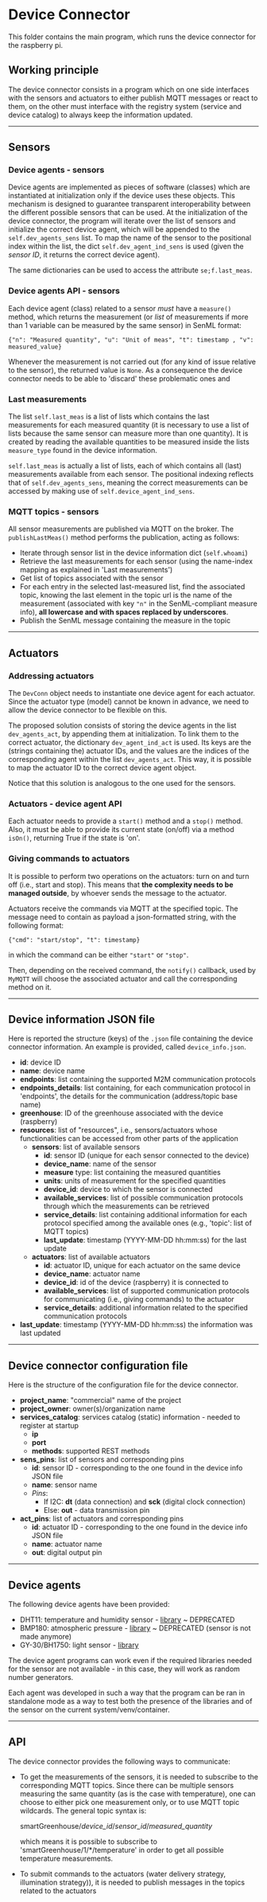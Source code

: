 # Device Connector

This folder contains the main program, which runs the device connector for the raspberry pi.

## Working principle

The device connector consists in a program which on one side interfaces with the sensors and actuators to either publish MQTT messages or react to them, on the other must interface with the registry system (service and device catalog) to always keep the information updated.

---

## Sensors

### Device agents - sensors

Device agents are implemented as pieces of software (classes) which are instantiated at initialization only if the device uses these objects.
This mechanism is designed to guarantee transparent interoperability between the different possible sensors that can be used.
At the initialization of the device connector, the program will iterate over the list of sensors and initialize the correct device agent, which will be appended to the `self.dev_agents_sens` list. To map the name of the sensor to the positional index within the list, the dict `self.dev_agent_ind_sens` is used (given the *sensor ID*, it returns the correct device agent).

The same dictionaries can be used to access the attribute `se;f.last_meas`.

### Device agents API - sensors

Each device agent (class) related to a sensor *must* have a `measure()` method, which returns the measurement (or *list* of measurements if more than 1 variable can be measured by the same sensor) in SenML format:

    {"n": "Measured quantity", "u": "Unit of meas", "t": timestamp , "v": measured_value}

Whenever the measurement is not carried out (for any kind of issue relative to the sensor), the returned value is `None`. As a consequence the device connector needs to be able to 'discard' these problematic ones and

### Last measurements

The list `self.last_meas` is a list of lists which contains the last measurements for each measured quantity (it is necessary to use a list of lists because the same sensor can measure more than one quantity). It is created by reading the available quantities to be measured inside the lists `measure_type` found in the device information.

`self.last_meas` is actually a list of lists, each of which contains all (last) measurements available from each sensor. The positional indexing reflects that of `self.dev_agents_sens`, meaning the correct measurements can be accessed by making use of `self.device_agent_ind_sens`.

### MQTT topics - sensors

All sensor measurements are published via MQTT on the broker.
The `publishLastMeas()` method performs the publication, acting as follows:

- Iterate through sensor list in the device information dict (`self.whoami`)
- Retrieve the last measurements for each sensor (using the name-index mapping as explained in 'Last measurements')
- Get list of topics associated with the sensor
- For each entry in the selected last-measured list, find the associated topic, knowing the last element in the topic url is the name of the measurement (associated with key `"n"` in the SenML-compliant measure info), **all lowercase and with spaces replaced by underscores**.
- Publish the SenML message containing the measure in the topic

---

## Actuators

### Addressing actuators

The `DevConn` object needs to instantiate one device agent for each actuator. Since the actuator type (model) cannot be known in advance, we need to allow the device connector to be flexible on this.

The proposed solution consists of storing the device agents in the list `dev_agents_act`, by appending them at initialization. To link them to the correct actuator, the dictionary `dev_agent_ind_act` is used. Its keys are the (strings containing the) actuator IDs, and the values are the indices of the corresponding agent within the list `dev_agents_act`. This way, it is possible to map the actuator ID to the correct device agent object.

Notice that this solution is analogous to the one used for the sensors.

### Actuators - device agent API

Each actuator needs to provide a `start()` method and a `stop()` method. Also, it must be able to provide its current state (on/off) via a method `isOn()`, returning True if the state is 'on'.

### Giving commands to actuators

It is possible to perform two operations on the actuators: turn on and turn off (i.e., start and stop). This means that **the complexity needs to be managed outside**, by whoever sends the message to the actuator.

Actuators receive the commands via MQTT at the specified topic. The message need to contain as payload a json-formatted string, with the following format:

    {"cmd": "start/stop", "t": timestamp}

in which the command can be either `"start"` or `"stop"`.

Then, depending on the received command, the `notify()` callback, used by `MyMQTT` will choose the associated actuator and call the corresponding method on it.

---

## Device information JSON file

Here is reported the structure (keys) of the `.json` file containing the device connector information. An example is provided, called `device_info.json`.

- **id**: device ID
- **name**: device name
- **endpoints**: list containing the supported M2M communication protocols
- **endpoints_details**: list containing, for each communication protocol in 'endpoints', the details for the communication (address/topic base name)
- **greenhouse**: ID of the greenhouse associated with the device (raspberry)
- **resources**: list of "resources", i.e., sensors/actuators whose functionalities can be accessed from other parts of the application
  - **sensors**: list of available sensors
    - **id**: sensor ID (unique for each sensor connected to the device)
    - **device_name**: name of the sensor
    - **measure** type: list containing the measured quantities
    - **units**: units of measurement for the specified quantities
    - **device_id**: device to which the sensor is connected
    - **available_services**: list of possible communication protocols through which the measurements can be retrieved
    - **service_details**: list containing additional information for each protocol specified among the available ones (e.g., 'topic': list of MQTT topics)
    - **last_update**: timestamp (YYYY-MM-DD hh:mm:ss) for the last update
  - **actuators**: list of available actuators
    - **id**: actuator ID, unique for each actuator on the same device
    - **device_name**: actuator name
    - **device_id**: id of the device (raspberry) it is connected to
    - **available_services**: list of supported communication protocols for communicating (i.e., giving commands) to the actuator
    - **service_details**: additional information related to the specified communication protocols
- **last_update**: timestamp (YYYY-MM-DD hh:mm:ss) the information was last updated

---

## Device connector configuration file

Here is the structure of the configuration file for the device connector.

- **project_name**: "commercial" name of the project
- **project_owner**: owner(s)/organization name
- **services_catalog**: services catalog (static) information - needed to register at startup
  - **ip**
  - **port**
  - **methods**: supported REST methods
- **sens_pins**: list of sensors and corresponding pins
  - **id**: sensor ID - corresponding to the one found in the device info JSON file
  - **name**: sensor name
  - *Pins*:
    - If I2C: **dt** (data connection) and **sck** (digital clock connection)
    - Else: **out** - data transmission pin
- **act_pins**: list of actuators and corresponding pins
  - **id**: actuator ID - corresponding to the one found in the device info JSON file
  - **name**: actuator name
  - **out**: digital output pin

---

## Device agents

The following device agents have been provided:

- DHT11: temperature and humidity sensor - [library](https://github.com/adafruit/Adafruit_Python_DHT) ~ DEPRECATED
- BMP180: atmospheric pressure - [library](https://github.com/adafruit/Adafruit_Python_BMP) ~ DEPRECATED (sensor is not made anymore)
- GY-30/BH1750: light sensor - [library](https://github.com/adafruit/Adafruit_CircuitPython_BH1750)

The device agent programs can work even if the required libraries needed for the sensor are not available - in this case, they will work as random number generators.

Each agent was developed in such a way that the program can be ran in standalone mode as a way to test both the presence of the libraries and of the sensor on the current system/venv/container.

---

## API

The device connector provides the following ways to communicate:

- To get the measurements of the sensors, it is needed to subscribe to the corresponding MQTT topics. Since there can be multiple sensors measuring the same quantity (as is the case with temperature), one can choose to either pick one measurement only, or to use MQTT topic wildcards.
The general topic syntax is:

    smartGreenhouse/*device_id*/*sensor_id*/*measured_quantity*

  which means it is possible to subscribe to 'smartGreenhouse/1/*/temperature' in order to get all possible temperature measurements.
- To submit commands to the actuators (water delivery strategy, illumination strategy)), it is needed to publish messages in the topics related to the actuators
